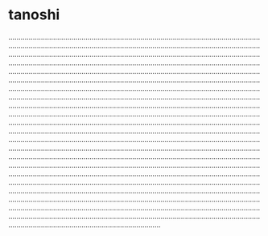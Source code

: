 # tanoshi
...................................................................................................................................................................................................................................................................................................................................................................................................................................................................................................................................................................................................................................................................................................................................................................................................................................................................................................................................................................................................................................................................................................................................................................................................................................................................................................................................................................................................................................................................................................................................................................................................................................................................................................................................................................................................................................................................................................................................................................................................................................................................................................................................................................................................................................................................................................................................................................................................................................................................................................................................................................................................................................................................................................................................................................................................................................................................................................................